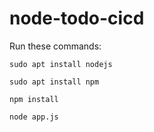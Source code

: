 # node-todo-cicd

Run these commands:


`sudo apt install nodejs`


`sudo apt install npm`


`npm install`

`node app.js`

